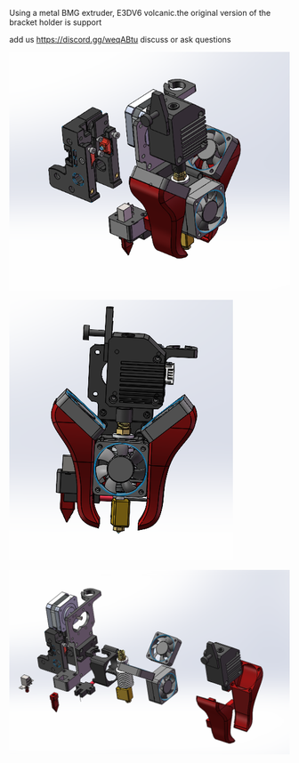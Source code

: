 
Using a metal BMG extruder, E3DV6 volcanic.the original version of the bracket holder is support

add us https://discord.gg/weqABtu discuss or ask questions

![alt text](https://github.com/warriorlious/voron2.4_revision_printhead/blob/main/QQ%E6%88%AA%E5%9B%BE20201026155935.png?raw=true)

![alt text](https://github.com/warriorlious/voron2.4_revision_printhead/blob/main/QQ%E6%88%AA%E5%9B%BE20201026150223.png?raw=true)

![alt text](https://github.com/warriorlious/voron2.4_revision_printhead/blob/main/QQ%E6%88%AA%E5%9B%BE20201026151110.png?raw=true)


